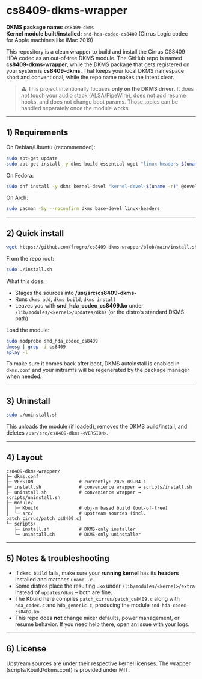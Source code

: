 # cs8409-dkms-wrapper

**DKMS package name:** `cs8409-dkms`  
**Kernel module built/installed:** `snd-hda-codec-cs8409` (Cirrus Logic codec for Apple machines like iMac 2019)

This repository is a clean wrapper to build and install the Cirrus CS8409 HDA codec as an out‑of‑tree DKMS module.
The GitHub repo is named **cs8409-dkms-wrapper**, while the DKMS package that gets registered on your system is **cs8409-dkms**.
That keeps your local DKMS namespace short and conventional, while the repo name makes the intent clear.

> ⚠️ This project intentionally focuses **only on the DKMS driver**. It does *not* touch your audio stack (ALSA/PipeWire),
> does not add resume hooks, and does not change boot params. Those topics can be handled separately once the module works.

---

## 1) Requirements

On Debian/Ubuntu (recommended):

```bash
sudo apt-get update
sudo apt-get install -y dkms build-essential wget "linux-headers-$(uname -r)"
```

On Fedora:

```bash
sudo dnf install -y dkms kernel-devel "kernel-devel-$(uname -r)" @development-tools
```

On Arch:

```bash
sudo pacman -Sy --noconfirm dkms base-devel linux-headers
```

---

## 2) Quick install

```bash
wget https://github.com/frogro/cs8409-dkms-wrapper/blob/main/install.sh
```
From the repo root:

```bash
sudo ./install.sh
```

What this does:

- Stages the sources into **/usr/src/cs8409-dkms-<VERSION>**
- Runs `dkms add`, `dkms build`, `dkms install`
- Leaves you with **snd_hda_codec_cs8409.ko** under `/lib/modules/<kernel>/updates/dkms` (or the distro’s standard DKMS path)

Load the module:

```bash
sudo modprobe snd_hda_codec_cs8409
dmesg | grep -i cs8409
aplay -l
```

To make sure it comes back after boot, DKMS autoinstall is enabled in `dkms.conf` and your initramfs will be regenerated by the package manager when needed.

---

## 3) Uninstall

```bash
sudo ./uninstall.sh
```

This unloads the module (if loaded), removes the DKMS build/install, and deletes `/usr/src/cs8409-dkms-<VERSION>`.

---

## 4) Layout

```
cs8409-dkms-wrapper/
├─ dkms.conf
├─ VERSION                 # currently: 2025.09.04-1
├─ install.sh              # convenience wrapper → scripts/install.sh
├─ uninstall.sh            # convenience wrapper → scripts/uninstall.sh
├─ module/
│  ├─ Kbuild               # obj-m based build (out-of-tree)
│  └─ src/                 # upstream sources (incl. patch_cirrus/patch_cs8409.c)
└─ scripts/
   ├─ install.sh           # DKMS-only installer
   └─ uninstall.sh         # DKMS-only uninstaller
```

---

## 5) Notes & troubleshooting

- If `dkms build` fails, make sure your **running kernel** has its **headers** installed and matches `uname -r`.
- Some distros place the resulting `.ko` under `/lib/modules/<kernel>/extra` instead of `updates/dkms` – both are fine.
- The Kbuild here compiles `patch_cirrus/patch_cs8409.c` along with `hda_codec.c` and `hda_generic.c`, producing the module `snd-hda-codec-cs8409.ko`.
- This repo does **not** change mixer defaults, power management, or resume behavior. If you need help there, open an issue with your logs.

---

## 6) License

Upstream sources are under their respective kernel licenses. The wrapper (scripts/Kbuild/dkms.conf) is provided under MIT.
